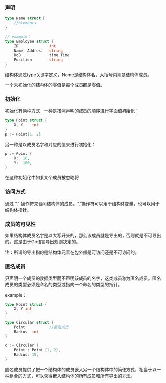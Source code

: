 ### 声明

```go
type Name struct {
    //elements
}

// example：
type Employee struct {
    ID				int
    Name, Address	string
    DoB				time.Time
    Position		string
}
```

结构体通过type关键字定义，Name是结构体名，大括号内则是结构体成员。

一个未初始化的结构体的零值是每个成员都是零值。





### 初始化

初始化有俩种方式，一种是按照声明的成员的顺序进行字面值初始化：

```go
type Point struct {
    X, Y	int
}
p := Point{1, 2}
```

另一种是以成员名字和对应的值来进行初始化：

```go
p := Point {
    X:	10,
    Y:	100,
}
```

在这种初始化中如果某个成员被忽略将





### 访问方式

通过 "." 操作符来访问结构体的成员。"."操作符可以用于结构体变量，也可以用于结构体指针。





### 成员的可见性

如果结构体成员名字是以大写开头的，那么该成员就是导出的，否则就是不可导出的。这是由于Go语言导出规则决定的。

注：所谓的导出指的是结构体元素在包外部是可访问还是不可访问的。





### 匿名成员

只声明一个成员的数据类型而不声明该成员的名字，这类成员称为匿名成员。匿名成员的类型必须是命名的类型或指向一个命名的类型的指针。

example：

```go
type Point struct {
    X, Y int
}

type Circular struct {
    Point			//匿名成员
    Radius	int
}

c := Circular {
    Point : Point {1, 2},
    Radius: 15,
}
```

匿名成员提供了把一个结构体的成员嵌入另一个结构体中的简便方式，相当于以一种组合的方式，可以获得嵌入结构体的所有成员和所有导出的方法。





